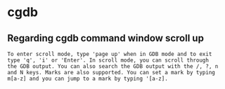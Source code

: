 cgdb
====

## Regarding cgdb command window scroll up

    To enter scroll mode, type 'page up' when in GDB mode and to exit
    type 'q', 'i' or 'Enter'. In scroll mode, you can scroll through
    the GDB output. You can also search the GDB output with the /, ?, n
    and N keys. Marks are also supported. You can set a mark by typing
    m[a-z] and you can jump to a mark by typing '[a-z].

